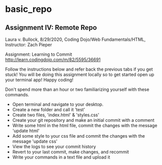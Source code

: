 # basic_repo
Assignment IV: Remote Repo
---
Laura v. Bullock, 8/29/2020, Coding Dojo/Web Fundamentals/HTML, Instructor:  Zach Pieper

Assignment:  Learning to Commit http://learn.codingdojo.com/m/82/5595/36691

Follow the instructions below and refer back the previous tabs if you get stuck! You will be doing this assignment locally so to get started open up your terminal app! Happy coding!

Don't spend more than an hour or two familiarizing yourself with these commands.

* Open terminal and navigate to your desktop.
* Create a new folder and call it 'test'
* Create two files, 'index.html' & 'styles.css'
* Create your git repository and make an initial commit with a comment
* Write some html in the html file, commit the changes with the message 'update html'
* Add some style to your css file and commit the changes with the message 'update css'
* View the logs to see your commit history
* Revert to your last commit, make changes, and recommit
* Write your commands in a text file and upload it
